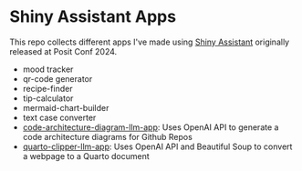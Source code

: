 # Shiny Assistant Apps

This repo collects different apps I've made using [Shiny Assistant](https://gallery.shinyapps.io/assistant/) originally released at Posit Conf 2024.

- mood tracker
- qr-code generator
- recipe-finder
- tip-calculator
- mermaid-chart-builder
- text case converter
- [code-architecture-diagram-llm-app](https://github.com/parmsam/code-architecture-diagram-llm-app/): Uses OpenAI API to generate a code architecture diagrams for Github Repos
- [quarto-clipper-llm-app](https://github.com/parmsam/quarto-clipper-llm-app): Uses OpenAI API and Beautiful Soup to convert a webpage to a Quarto document 